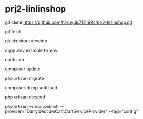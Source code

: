 # prj2-linlinshop
git clone https://github.com/haruyuki7121994/prj2-linlinshop.git

git fetch

git checkout develop

copy .env.example to .env

config db

composer update

php artisan migrate

composer dump-autoload

php artisan db:seed

php artisan vendor:publish --provider="Darryldecode\Cart\CartServiceProvider" --tag="config"
